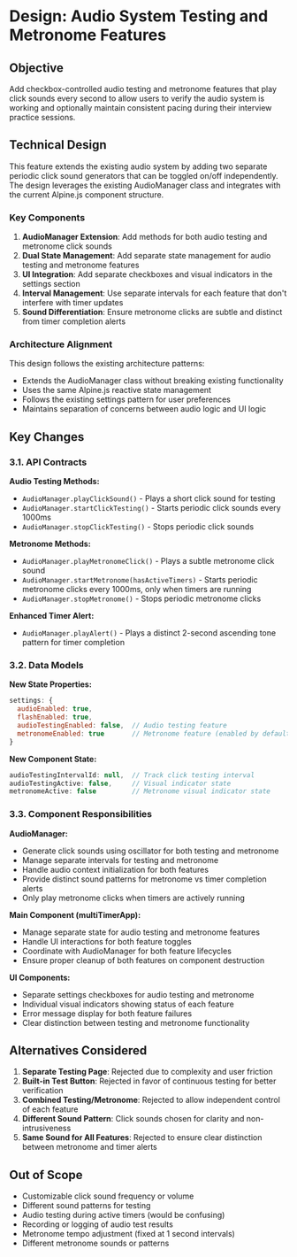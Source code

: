 # Design: Audio System Testing and Metronome Features

## Objective

Add checkbox-controlled audio testing and metronome features that play click sounds every second to allow users to verify the audio system is working and optionally maintain consistent pacing during their interview practice sessions.

## Technical Design

This feature extends the existing audio system by adding two separate periodic click sound generators that can be toggled on/off independently. The design leverages the existing AudioManager class and integrates with the current Alpine.js component structure.

### Key Components

1. **AudioManager Extension**: Add methods for both audio testing and metronome click sounds
2. **Dual State Management**: Add separate state management for audio testing and metronome features
3. **UI Integration**: Add separate checkboxes and visual indicators in the settings section
4. **Interval Management**: Use separate intervals for each feature that don't interfere with timer updates
5. **Sound Differentiation**: Ensure metronome clicks are subtle and distinct from timer completion alerts

### Architecture Alignment

This design follows the existing architecture patterns:

- Extends the AudioManager class without breaking existing functionality
- Uses the same Alpine.js reactive state management
- Follows the existing settings pattern for user preferences
- Maintains separation of concerns between audio logic and UI logic

## Key Changes

### 3.1. API Contracts

**Audio Testing Methods:**

- `AudioManager.playClickSound()` - Plays a short click sound for testing
- `AudioManager.startClickTesting()` - Starts periodic click sounds every 1000ms
- `AudioManager.stopClickTesting()` - Stops periodic click sounds

**Metronome Methods:**

- `AudioManager.playMetronomeClick()` - Plays a subtle metronome click sound
- `AudioManager.startMetronome(hasActiveTimers)` - Starts periodic metronome clicks every 1000ms, only when timers are running
- `AudioManager.stopMetronome()` - Stops periodic metronome clicks

**Enhanced Timer Alert:**

- `AudioManager.playAlert()` - Plays a distinct 2-second ascending tone pattern for timer completion

### 3.2. Data Models

**New State Properties:**

```javascript
settings: {
  audioEnabled: true,
  flashEnabled: true,
  audioTestingEnabled: false,  // Audio testing feature
  metronomeEnabled: true       // Metronome feature (enabled by default)
}
```

**New Component State:**

```javascript
audioTestingIntervalId: null,  // Track click testing interval
audioTestingActive: false,     // Visual indicator state
metronomeActive: false         // Metronome visual indicator state
```

### 3.3. Component Responsibilities

**AudioManager:**

- Generate click sounds using oscillator for both testing and metronome
- Manage separate intervals for testing and metronome
- Handle audio context initialization for both features
- Provide distinct sound patterns for metronome vs timer completion alerts
- Only play metronome clicks when timers are actively running

**Main Component (multiTimerApp):**

- Manage separate state for audio testing and metronome features
- Handle UI interactions for both feature toggles
- Coordinate with AudioManager for both feature lifecycles
- Ensure proper cleanup of both features on component destruction

**UI Components:**

- Separate settings checkboxes for audio testing and metronome
- Individual visual indicators showing status of each feature
- Error message display for both feature failures
- Clear distinction between testing and metronome functionality

## Alternatives Considered

1. **Separate Testing Page**: Rejected due to complexity and user friction
2. **Built-in Test Button**: Rejected in favor of continuous testing for better verification
3. **Combined Testing/Metronome**: Rejected to allow independent control of each feature
4. **Different Sound Pattern**: Click sounds chosen for clarity and non-intrusiveness
5. **Same Sound for All Features**: Rejected to ensure clear distinction between metronome and timer alerts

## Out of Scope

- Customizable click sound frequency or volume
- Different sound patterns for testing
- Audio testing during active timers (would be confusing)
- Recording or logging of audio test results
- Metronome tempo adjustment (fixed at 1 second intervals)
- Different metronome sounds or patterns
